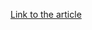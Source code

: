 [Link to the article](https://www.crowdstrike.com/blog/how-crowdstrike-falcon-protects-against-wiper-malware-used-in-ukraine-attacks/)
